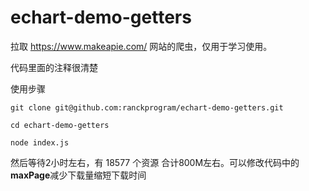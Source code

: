 # echart-demo-getters

拉取 https://www.makeapie.com/ 网站的爬虫，仅用于学习使用。


代码里面的注释很清楚

使用步骤

```
git clone git@github.com:ranckprogram/echart-demo-getters.git

cd echart-demo-getters

node index.js
```

然后等待2小时左右，有 18577 个资源  合计800M左右。可以修改代码中的**maxPage**减少下载量缩短下载时间